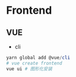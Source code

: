 # Frontend
## VUE
* cli
```powershell
yarn global add @vue/cli
# vue create frontend
vue ui # 图形化安装
```

